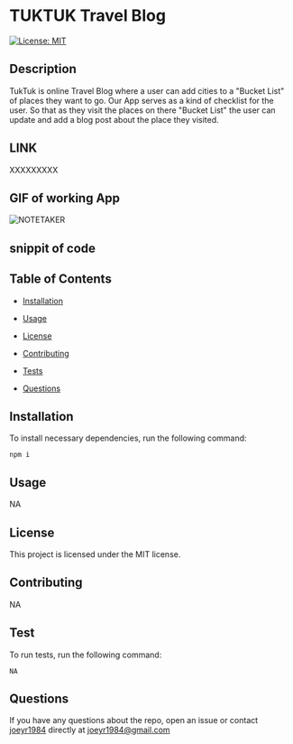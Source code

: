 
# TUKTUK Travel Blog

[![License: MIT](https://img.shields.io/badge/License-MIT-yellow.svg)](https://github.com/)

## Description

TukTuk is online Travel Blog where a user can add cities to a "Bucket List" of places they want to go. Our App serves as a kind of checklist for the user. So that as they visit the places on there "Bucket List" the user can update and add a blog post about the place they visited.

## LINK

XXXXXXXXX

## GIF of working App

![NOTETAKER](./Tuk.gif)

## snippit of code



## Table of Contents

* [Installation](#installation)

* [Usage](#usage)

* [License](#license)

* [Contributing](#contributing)

* [Tests](#test)

* [Questions](#questions)

## Installation

To install necessary dependencies, run the following command:

```
npm i
```

## Usage

NA

## License

This project is licensed under the MIT license.

## Contributing

NA

## Test

To run tests, run the following command:

```
NA
```

## Questions

If you have any questions about the repo, open an issue or contact [joeyr1984](https://github.com/joeyr1984/) directly at joeyr1984@gmail.com


